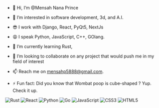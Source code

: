 - 👋 Hi, I’m @Mensah Nana Prince
- 👀 I’m interested in software development, 3d, and A.I.
- 😎 I work with Django, React, PyQt5, NextJs
- 😩 I speak Python, JavaScript, C++, GOlang.
- 🌱 I’m currently learning Rust,
- 💞️ I’m looking to collaborate on any project that would push me in my field of interest
- 📫 Reach me on mensahp5888@gmail.com. 

  
- ⚡ Fun fact: Did you know that Wombat poop is cube-shaped ? Yup. Check it up.

![Rust](https://img.shields.io/badge/Rust-black?logo=rust&logoColor=white)
![React](https://img.shields.io/badge/React-20232A?logo=react&logoColor=61DAFB)
![Python](https://img.shields.io/badge/Python-3670A0?logo=python&logoColor=ffdd54)
![Go](https://img.shields.io/badge/Go-00ADD8?logo=go&logoColor=white)
![JavaScript](https://img.shields.io/badge/JavaScript-F7DF1E?logo=javascript&logoColor=black)
![CSS3](https://img.shields.io/badge/CSS-1572B6?logo=css3&logoColor=white)
![HTML5](https://img.shields.io/badge/HTML5-E34F26?logo=html5&logoColor=white)

<!---
MensahPrince/MensahPrince is a ✨ special ✨ repository because its `README.md` (this file) appears on your GitHub profile.
You can click the Preview link to take a look at your changes.
--->
